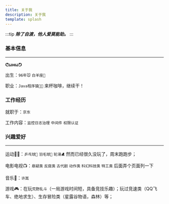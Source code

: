 ```yaml
---
title: 关于我
description: 关于我
template: splash
---
```


:::tip
_**除了自渡，他人爱莫能助。**_
:::

### 基本信息
---
**ᕦωнωᕤ**

出生：`96年🐭` `白羊座🐏`

职业：`Java程序猿👨‍💻` 来杯咖啡，继续干！

### 工作经历

就职于：`京东`

工作内容：`监控日志治理` `中间件` `权限认证`


### 兴趣爱好
---

运动🏃‍♂️：`乒乓球🏓` `羽毛球🏸`  `轮滑⛸️` 然而已经很久没玩了，周末跑跑步；

电影电视📺：`悬疑类` `反腐类` `古代剧` `动作类` `科幻科技类` `特工类` 后面弄个页面列一下

音乐🎵：`许嵩`

游戏🎮：在玩`荒野乱斗`（一局游戏时间短，具备竞技乐趣）；玩过竞速类（QQ飞车、绝地求生）、生存冒险类（星露谷物语，森林）等；

